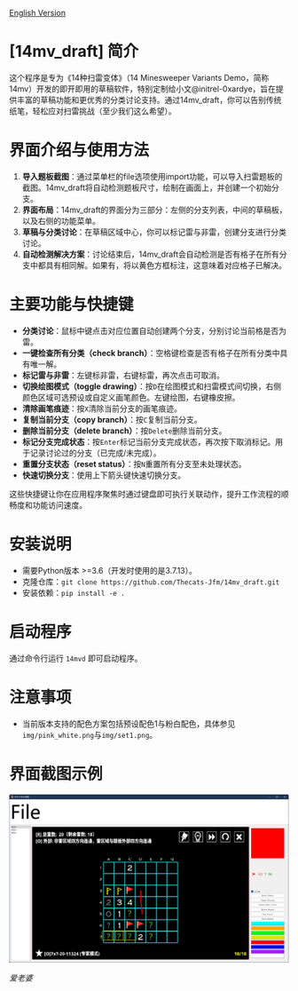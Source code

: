 [English Version](README_English.md)

# [14mv_draft] 简介

这个程序是专为《14种扫雷变体》（14 Minesweeper Variants Demo，简称14mv）开发的即开即用的草稿软件，特别定制给小文@initrel-0xardye，旨在提供丰富的草稿功能和更优秀的分类讨论支持。通过14mv_draft，你可以告别传统纸笔，轻松应对扫雷挑战（至少我们这么希望）。

# 界面介绍与使用方法

1. **导入题板截图**：通过菜单栏的file选项使用import功能，可以导入扫雷题板的截图。14mv_draft将自动检测题板尺寸，绘制在画面上，并创建一个初始分支。
2. **界面布局**：14mv_draft的界面分为三部分：左侧的分支列表，中间的草稿板，以及右侧的功能菜单。
3. **草稿与分类讨论**：在草稿区域中心，你可以标记雷与非雷，创建分支进行分类讨论。
4. **自动检测解决方案**：讨论结束后，14mv_draft会自动检测是否有格子在所有分支中都具有相同解。如果有，将以黄色方框标注，这意味着对应格子已解决。

# 主要功能与快捷键

- **分类讨论**：鼠标中键点击对应位置自动创建两个分支，分别讨论当前格是否为雷。
- **一键检查所有分类（check branch）**：空格键检查是否有格子在所有分类中具有唯一解。
- **标记雷与非雷**：左键标非雷，右键标雷，再次点击可取消。
- **切换绘图模式（toggle drawing）**：按`D`在绘图模式和扫雷模式间切换，右侧颜色区域可选预设或自定义画笔颜色。左键绘图，右键橡皮擦。
- **清除画笔痕迹**：按`X`清除当前分支的画笔痕迹。
- **复制当前分支（copy branch）**：按`C`复制当前分支。
- **删除当前分支（delete branch）**：按`Delete`删除当前分支。
- **标记分支完成状态**：按`Enter`标记当前分支完成状态，再次按下取消标记。用于记录讨论过的分支（已完成/未完成）。
- **重置分支状态（reset status）**：按`N`重置所有分支至未处理状态。
- **快速切换分支**：使用上下箭头键快速切换分支。

这些快捷键让你在应用程序聚焦时通过键盘即可执行关联动作，提升工作流程的顺畅度和功能访问速度。

# 安装说明

- 需要Python版本 >=3.6（开发时使用的是3.7.13）。
- 克隆仓库：`git clone https://github.com/Thecats-Jfm/14mv_draft.git`
- 安装依赖：`pip install -e .`

# 启动程序

通过命令行运行 `14mvd` 即可启动程序。

# 注意事项

- 当前版本支持的配色方案包括预设配色1与粉白配色，具体参见`img/pink_white.png`与`img/set1.png`。

# 界面截图示例
![界面截图示例](img/exp.png)

*爱老婆*